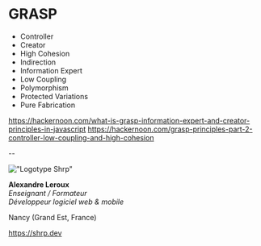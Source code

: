 # GRASP

- Controller
- Creator
- High Cohesion
- Indirection
- Information Expert
- Low Coupling
- Polymorphism
- Protected Variations
- Pure Fabrication

<https://hackernoon.com/what-is-grasp-information-expert-and-creator-principles-in-javascript>
<https://hackernoon.com/grasp-principles-part-2-controller-low-coupling-and-high-cohesion>

--

!["Logotype Shrp"](https://shrp.dev/images/shrp.png)

__Alexandre Leroux__  
_Enseignant / Formateur_  
_Développeur logiciel web & mobile_

Nancy (Grand Est, France)

<https://shrp.dev>
